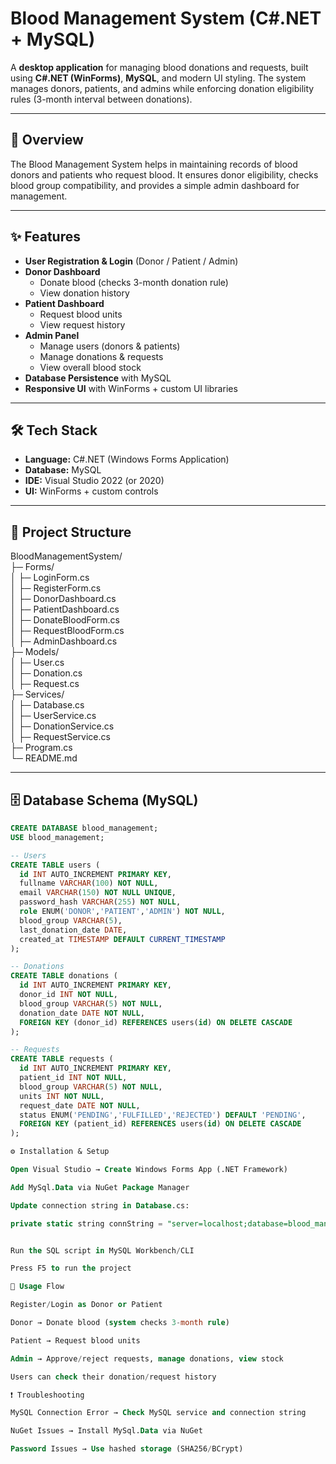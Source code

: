 # Blood Management System (C#.NET + MySQL)

A **desktop application** for managing blood donations and requests, built using **C#.NET (WinForms)**, **MySQL**, and modern UI styling. The system manages donors, patients, and admins while enforcing donation eligibility rules (3-month interval between donations).

---

## 📖 Overview

The Blood Management System helps in maintaining records of blood donors and patients who request blood. It ensures donor eligibility, checks blood group compatibility, and provides a simple admin dashboard for management.

---

## ✨ Features

- **User Registration & Login** (Donor / Patient / Admin)  
- **Donor Dashboard**  
  - Donate blood (checks 3-month donation rule)  
  - View donation history  
- **Patient Dashboard**  
  - Request blood units  
  - View request history  
- **Admin Panel**  
  - Manage users (donors & patients)  
  - Manage donations & requests  
  - View overall blood stock  
- **Database Persistence** with MySQL  
- **Responsive UI** with WinForms + custom UI libraries  

---

## 🛠 Tech Stack

- **Language:** C#.NET (Windows Forms Application)  
- **Database:** MySQL  
- **IDE:** Visual Studio 2022 (or 2020)  
- **UI:** WinForms + custom controls  

---

## 📂 Project Structure
BloodManagementSystem/ <br>
├─ Forms/ <br>
│ ├─ LoginForm.cs <br>
│ ├─ RegisterForm.cs <br>
│ ├─ DonorDashboard.cs <br>
│ ├─ PatientDashboard.cs <br>
│ ├─ DonateBloodForm.cs <br>
│ ├─ RequestBloodForm.cs <br>
│ ├─ AdminDashboard.cs <br>
├─ Models/ <br>
│ ├─ User.cs <br>
│ ├─ Donation.cs <br>
│ ├─ Request.cs <br>
├─ Services/ <br>
│ ├─ Database.cs <br>
│ ├─ UserService.cs <br>
│ ├─ DonationService.cs <br>
│ ├─ RequestService.cs <br>
├─ Program.cs <br>
└─ README.md <br>


---

## 🗄 Database Schema (MySQL)

```sql
CREATE DATABASE blood_management;
USE blood_management;

-- Users
CREATE TABLE users (
  id INT AUTO_INCREMENT PRIMARY KEY,
  fullname VARCHAR(100) NOT NULL,
  email VARCHAR(150) NOT NULL UNIQUE,
  password_hash VARCHAR(255) NOT NULL,
  role ENUM('DONOR','PATIENT','ADMIN') NOT NULL,
  blood_group VARCHAR(5),
  last_donation_date DATE,
  created_at TIMESTAMP DEFAULT CURRENT_TIMESTAMP
);

-- Donations
CREATE TABLE donations (
  id INT AUTO_INCREMENT PRIMARY KEY,
  donor_id INT NOT NULL,
  blood_group VARCHAR(5) NOT NULL,
  donation_date DATE NOT NULL,
  FOREIGN KEY (donor_id) REFERENCES users(id) ON DELETE CASCADE
);

-- Requests
CREATE TABLE requests (
  id INT AUTO_INCREMENT PRIMARY KEY,
  patient_id INT NOT NULL,
  blood_group VARCHAR(5) NOT NULL,
  units INT NOT NULL,
  request_date DATE NOT NULL,
  status ENUM('PENDING','FULFILLED','REJECTED') DEFAULT 'PENDING',
  FOREIGN KEY (patient_id) REFERENCES users(id) ON DELETE CASCADE
);

⚙️ Installation & Setup

Open Visual Studio → Create Windows Forms App (.NET Framework)

Add MySql.Data via NuGet Package Manager

Update connection string in Database.cs:

private static string connString = "server=localhost;database=blood_management;user=root;password=your_password;";


Run the SQL script in MySQL Workbench/CLI

Press F5 to run the project

🚦 Usage Flow

Register/Login as Donor or Patient

Donor → Donate blood (system checks 3-month rule)

Patient → Request blood units

Admin → Approve/reject requests, manage donations, view stock

Users can check their donation/request history

❗ Troubleshooting

MySQL Connection Error → Check MySQL service and connection string

NuGet Issues → Install MySql.Data via NuGet

Password Issues → Use hashed storage (SHA256/BCrypt)

